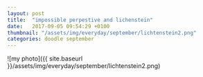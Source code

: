 ```yaml
---
layout: post
title:  "impossible perpestive and lichenstein"
date:   2017-09-05 09:54:29 +0100
thumbnail: "/assets/img/everyday/september/lichtenstein2.png"
categories: doodle september
---
```


![my photo]({{ site.baseurl }}/assets/img/everyday/september/lichtenstein2.png)